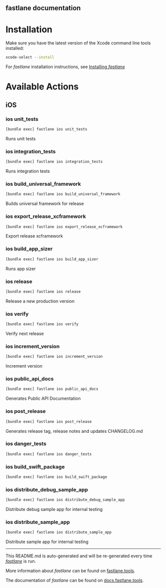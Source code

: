 fastlane documentation
----

# Installation

Make sure you have the latest version of the Xcode command line tools installed:

```sh
xcode-select --install
```

For _fastlane_ installation instructions, see [Installing _fastlane_](https://docs.fastlane.tools/#installing-fastlane)

# Available Actions

## iOS

### ios unit_tests

```sh
[bundle exec] fastlane ios unit_tests
```

Runs unit tests

### ios integration_tests

```sh
[bundle exec] fastlane ios integration_tests
```

Runs integration tests

### ios build_universal_framework

```sh
[bundle exec] fastlane ios build_universal_framework
```

Builds universal framework for release

### ios export_release_xcframework

```sh
[bundle exec] fastlane ios export_release_xcframework
```

Export release xcframework

### ios build_app_sizer

```sh
[bundle exec] fastlane ios build_app_sizer
```

Runs app sizer

### ios release

```sh
[bundle exec] fastlane ios release
```

Release a new production version

### ios verify

```sh
[bundle exec] fastlane ios verify
```

Verify next release

### ios increment_version

```sh
[bundle exec] fastlane ios increment_version
```

Increment version

### ios public_api_docs

```sh
[bundle exec] fastlane ios public_api_docs
```

Generates Public API Documentation

### ios post_release

```sh
[bundle exec] fastlane ios post_release
```

Generates release tag, release notes and updates CHANGELOG.md

### ios danger_tests

```sh
[bundle exec] fastlane ios danger_tests
```



### ios build_swift_package

```sh
[bundle exec] fastlane ios build_swift_package
```



### ios distribute_debug_sample_app

```sh
[bundle exec] fastlane ios distribute_debug_sample_app
```

Distribute debug sample app for internal testing

### ios distribute_sample_app

```sh
[bundle exec] fastlane ios distribute_sample_app
```

Distribute sample app for internal testing

----

This README.md is auto-generated and will be re-generated every time [_fastlane_](https://fastlane.tools) is run.

More information about _fastlane_ can be found on [fastlane.tools](https://fastlane.tools).

The documentation of _fastlane_ can be found on [docs.fastlane.tools](https://docs.fastlane.tools).
